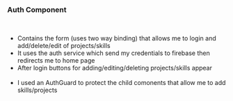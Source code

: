 <h3>Auth Component</h3> <br>
<ul>
<li>Contains the form (uses two way binding) that allows me to login and add/delete/edit of projects/skills </li> 
<li>It uses  the auth service which send my credentials to firebase then redirects me to home page</li> 
<li>After login buttons for adding/editing/deleting projects/skills appear</li>  <br>
<li>I used an AuthGuard to protect the child comonents that allow me to add skills/projects</li><br>
  </li>

